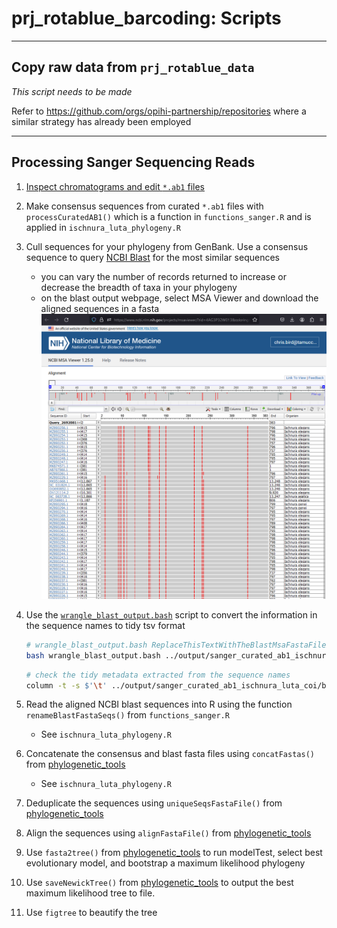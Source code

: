 # prj_rotablue_barcoding: Scripts

---

## Copy raw data from `prj_rotablue_data`

_*This script needs to be made*_

Refer to https://github.com/orgs/opihi-partnership/repositories where a similar strategy has already been employed

---

## Processing Sanger Sequencing Reads

1. [Inspect chromatograms and edit `*.ab1` files](howto_edit_ab1.md)

2. Make consensus sequences from curated `*.ab1` files with `processCuratedAB1()` which is a function in `functions_sanger.R` and is applied in `ischnura_luta_phylogeny.R`

3. Cull sequences for your phylogeny from GenBank. Use a consensus sequence to query [NCBI Blast](https://blast.ncbi.nlm.nih.gov/Blast.cgi?PROGRAM=blastn&PAGE_TYPE=BlastSearch&LINK_LOC=blasthome) for the most similar sequences
   	* you can vary the number of records returned to increase or decrease the breadth of taxa in your phylogeny
	* on the blast output webpage, select MSA Viewer and download the aligned sequences in a fasta
	  ![](markdown_images/blast_msa.png)

4. Use the [`wrangle_blast_output.bash`](wrangle_blast_output.bash) script to convert the information in the sequence names to tidy tsv format

   ```bash
   # wrangle_blast_output.bash ReplaceThisTextWithTheBlastMsaFastaFilePath > ReplaceThisTextWithTheNewFilePath.tsv
   bash wrangle_blast_output.bash ../output/sanger_curated_ab1_ischnura_luta_coi/blast_rbd_06_E1_500.fasta > ../output/sanger_curated_ab1_ischnura_luta_coi/blast_rbd_06_E1_500_better.tsv
   ```

   ```bash
   # check the tidy metadata extracted from the sequence names
   column -t -s $'\t' ../output/sanger_curated_ab1_ischnura_luta_coi/blast_rbd_06_E1_500_better.tsv | less -S
   ```
   
5. Read the aligned NCBI blast sequences into R using the function `renameBlastFastaSeqs()` from `functions_sanger.R`
   	* See `ischnura_luta_phylogeny.R`

6. Concatenate the consensus and blast fasta files using `concatFastas()` from [phylogenetic_tools](https://github.com/Ph-IRES/phylogenetic_tools)
   	* See `ischnura_luta_phylogeny.R`

7. Deduplicate the sequences using `uniqueSeqsFastaFile()` from [phylogenetic_tools](https://github.com/Ph-IRES/phylogenetic_tools)

8. Align the sequences using `alignFastaFile()` from [phylogenetic_tools](https://github.com/Ph-IRES/phylogenetic_tools)

9. Use `fasta2tree()` from [phylogenetic_tools](https://github.com/Ph-IRES/phylogenetic_tools) to run modelTest, select best evolutionary model, and bootstrap a maximum likelihood phylogeny

10. Use `saveNewickTree()` from [phylogenetic_tools](https://github.com/Ph-IRES/phylogenetic_tools) to output the best maximum likelihood tree to file.

11. Use `figtree` to beautify the tree
